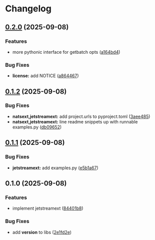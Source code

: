 # Changelog

## [0.2.0](https://github.com/oliverlambson/orbit.py/compare/jetstreamext-v0.1.2...jetstreamext-v0.2.0) (2025-09-08)


### Features

* more pythonic interface for getbatch opts ([a164bd4](https://github.com/oliverlambson/orbit.py/commit/a164bd4dc04f578e8618d0d859a503d19e2f0863))


### Bug Fixes

* **license:** add NOTICE ([a864467](https://github.com/oliverlambson/orbit.py/commit/a8644677f0296eabb04c966d5135253ef3608d60))

## [0.1.2](https://github.com/oliverlambson/orbit.py/compare/jetstreamext-v0.1.1...jetstreamext-v0.1.2) (2025-09-08)


### Bug Fixes

* **natsext,jetstreamext:** add project.urls to pyproject.toml ([3aee485](https://github.com/oliverlambson/orbit.py/commit/3aee4854b06fe13b0390886aa7111871faba464f))
* **natsext,jetstreamext:** line readme snippets up with runnable examples.py ([db09652](https://github.com/oliverlambson/orbit.py/commit/db0965241b25acef8c7ec37f2cc7960802ae75ba))

## [0.1.1](https://github.com/oliverlambson/orbit.py/compare/jetstreamext-v0.1.0...jetstreamext-v0.1.1) (2025-09-08)


### Bug Fixes

* **jetstreamext:** add examples.py ([e5b1a67](https://github.com/oliverlambson/orbit.py/commit/e5b1a67f6a49a84f1c05fd440abcdac15d8a22b3))

## 0.1.0 (2025-09-08)


### Features

* implement jetstreamext ([84401b8](https://github.com/oliverlambson/orbit.py/commit/84401b8cbb803b7639ba135bd50c764084ba1a7b))


### Bug Fixes

* add __version__ to libs ([2e1fd2e](https://github.com/oliverlambson/orbit.py/commit/2e1fd2ef1dd4ec986e15dd571e4ce5f0a1e45692))
